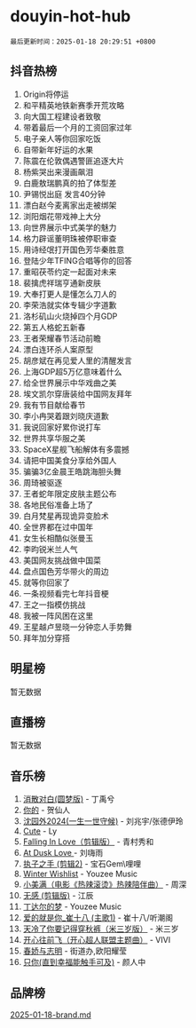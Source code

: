 # douyin-hot-hub

`最后更新时间：2025-01-18 20:29:51 +0800`

## 抖音热榜

1. Origin将停运
1. 和平精英地铁新赛季开荒攻略
1. 向大国工程建设者致敬
1. 带着最后一个月的工资回家过年
1. 电子亲人等你回家吃饭
1. 自带新年好运的水果
1. 陈震在伦敦偶遇警匪追逐大片
1. 杨紫哭出来漫画飙泪
1. 白鹿敖瑞鹏真的拍了体型差
1. 尹锡悦出庭 发言40分钟
1. 漂白赵今麦离家出走被绑架
1. 浏阳烟花带戏神上大分
1. 向世界展示中式美学的魅力
1. 格力辟谣董明珠被停职审查
1. 用诗经氓打开国色芳华秦胜意
1. 登陆少年TFING合唱等你的回答
1. 重昭茯苓约定一起面对未来
1. 裴擒虎祥瑞亨通新皮肤
1. 大奉打更人是懂怎么刀人的
1. 李荣浩就实体专辑少字道歉
1. 洛杉矶山火烧掉四个月GDP
1. 第五人格蛇五新春
1. 王者荣耀春节活动前瞻
1. 漂白连环杀人案原型
1. 胡彦斌在再见爱人里的清醒发言
1. 上海GDP超5万亿意味着什么
1. 给全世界展示中华戏曲之美
1. 埃文凯尔穿唐装给中国网友拜年
1. 我有节目献给春节
1. 李小冉哭着跟刘晓庆道歉
1. 我说回家好累你说打车
1. 世界共享华服之美
1. SpaceX星舰飞船解体有多震撼
1. 请把中国美食分享给外国人
1. 骗骗3亿金晨王皓跳海胆头舞
1. 周琦被驱逐
1. 王者蛇年限定皮肤主题公布
1. 各地民俗准备上场了
1. 白月梵星再现诡异变脸术
1. 全世界都在过中国年
1. 女生长相酷似张曼玉
1. 李昀锐米兰人气
1. 美国网友挑战做中国菜
1. 盘点国色芳华带火的周边
1. 就等你回家了
1. 一条视频看完七年抖音梗
1. 王之一指模仿挑战
1. 我被一阵风困在这里
1. 王星越卢昱晓一分钟恋人手势舞
1. 拜年加分穿搭

## 明星榜

暂无数据

## 直播榜

暂无数据

## 音乐榜

1. [消散对白(圆梦版)](https://sf5-hl-cdn-tos.douyinstatic.com/obj/tos-cn-ve-2774/og4jB5I5IizzoZVAAAzWgBMAsMDWoArfwBOiFs) - 丁禹兮
1. [你的](https://sf5-hl-cdn-tos.douyinstatic.com/obj/tos-cn-ve-2774/oYuIeKf42jB7sEV6B2upMdpYAgfrQWj0FeRegh) - 贺仙人
1. [沈园外2024(一生一世守候)](https://sf5-hl-cdn-tos.douyinstatic.com/obj/tos-cn-ve-2774/oAIYMHGCmKaYKFDd6FZBf9AfMfx1eErAAEJAFH) - 刘兆宇/张德伊玲
1. [Cute](https://sf5-hl-cdn-tos.douyinstatic.com/obj/tos-cn-ve-2774/o4IbIzHWKAAB4wsS5qMBRiiAlEBGTpQRNfFvuo) - Ly
1. [Falling In Love（剪辑版）](https://sf5-hl-cdn-tos.douyinstatic.com/obj/tos-cn-ve-2774/o8ajpA8zzgBPahbBIO8AcKGBLJezFCRd1wfP9f) - 青村秀和
1. [ At Dusk  Love ](https://sf5-hl-cdn-tos.douyinstatic.com/obj/tos-cn-ve-2774/o8CrpCf5CaYgI4ZrtQgMQAFEfuGqNnRSDQAPBc) - 刘嗨雨
1. [执子之手 (剪辑2)](https://sf5-hl-cdn-tos.douyinstatic.com/obj/tos-cn-ve-2774/oUoZLQjCc31XzqsBnBQUNgeKtYPBcgbFDwtfcu) - 宝石Gem\哩哩
1. [Winter Wishlist](https://sf5-hl-cdn-tos.douyinstatic.com/obj/tos-cn-ve-2774/oIIgUOeamCFCVAzxN6MFRLIBlLGpUqQxeeHrLE) - Youzee Music
1. [小美满（电影《热辣滚烫》热辣陪伴曲）](https://sf5-hl-cdn-tos.douyinstatic.com/obj/tos-cn-ve-2774/o0GAn2lSgfZIDUgtevCGDQYnFg4CwnrBaxbTZL) - 周深
1. [无感 (剪辑版)](https://sf5-hl-cdn-tos.douyinstatic.com/obj/tos-cn-ve-2774/o0eIsUzJBDlQaQFC5OFlgbMEZC1TFYBftOBn6p) - 江辰
1. [丁达尔的梦](https://sf5-hl-cdn-tos.douyinstatic.com/obj/tos-cn-ve-2774/oMU3WirUZBVQkAC9ccG5P2IQirziZM2RTInUY) - Youzee Music
1. [爱的就是你_崔十八 (主歌1)](https://sf5-hl-cdn-tos.douyinstatic.com/obj/tos-cn-ve-2774/oI5BO5DhFZ6UTcNCnZaOCBLtZ7WIMQGfgnXf5E) - 崔十八/听潮阁
1. [天冷了你要记得穿秋裤（米三岁版）](https://sf5-hl-cdn-tos.douyinstatic.com/obj/tos-cn-ve-2774/oQlIwVIDWiZ6BQilAorS7MA0AgCkQDvcZAdm1) - 米三岁
1. [开心往前飞（开心超人联盟主题曲）](https://sf5-hl-cdn-tos.douyinstatic.com/obj/tos-cn-ve-2774/9d8fb7c82cf1421fb93a9fe925275e0a) - VIVI
1. [春娇与志明](https://sf5-hl-cdn-tos.douyinstatic.com/obj/tos-cn-ve-2774/e530d8fceb7044b39707d7f9ff54add1) - 街道办,欧阳耀莹
1. [只你(直到幸福能触手可及)](https://sf5-hl-cdn-tos.douyinstatic.com/obj/tos-cn-ve-2774/o0lBkRDzFTeaVSUz3ZZSCBVtZ5DIMQGfgmEAuE) - 颜人中

## 品牌榜

[2025-01-18-brand.md](2025-01-18-brand.md)

